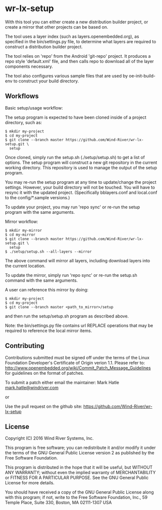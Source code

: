wr-lx-setup
===========

With this tool you can either create a new distribution builder project, or
create a mirror that other projects can be based on.

The tool uses a layer index (such as layers.openembedded.org), as specified in
the bin/settings.py file, to determine what layers are required to construct
a distribution builder project.

The tool relies on 'repo' from the Android 'git-repo' project.  It produces
a repo style 'default.xml' file, and then calls repo to download all of
the layer components necessary.

The tool also configures various sample files that are used by 
oe-init-build-env to construct your build directory.


Workflows
---------

Basic setup/usage workflow:

The setup program is expected to have been cloned inside of a project
directory, such as:

    $ mkdir my-project
    $ cd my-project
    $ git clone --branch master https://github.com/Wind-River/wr-lx-setup.git \
      setup

Once cloned, simply run the setup.sh (./setup/setup.sh) to get a list
of options.  The setup program will construct a new git repository in the
current working directory.  This repository is used to manage the output of
the setup program.

You may re-run the setup program at any time to update/change the project
settings.  However, your build directory will not be touched.  You will have
to resync it with the updated project.  (Specifically bblayers.conf and
local.conf to the config/*.sample versions.)

To update your project, you may run 'repo sync' or re-run the setup program
with the same arguments.


Mirror workflow:

    $ mkdir my-mirror
    $ cd my-mirror
    $ git clone --branch master https://github.com/Wind-River/wr-lx-setup.git \
      setup
    $ ./setup/setup.sh --all-layers --mirror

The above command will mirror all layers, including download layers into the
current location.

To update the mirror, simply run 'repo sync' or re-run the setup.sh command
with the same arguments.


A user can reference this mirror by doing:

    $ mkdir my-project
    $ cd my-project
    $ git clone --branch master <path_to_mirror>/setup

and then run the setup/setup.sh program as described above.

Note: the bin/settings.py file contains url REPLACE operations that may be
required to reference the local mirror items.


Contributing
------------
Contributions submitted must be signed off under the terms of the Linux Foundation Developer's Certificate of Origin verion 1.1. Please refer to:
   http://www.openembedded.org/wiki/Commit_Patch_Message_Guidelines
for guidelines on the format of patches.

To submit a patch either email the maintainer:
Mark Hatle <mark.hatle@windriver.com>

or

Use the pull request on the github site:
https://github.com/Wind-River/wr-lx-setup


License
-------

Copyright (C) 2016 Wind River Systems, Inc.

This program is free software; you can redistribute it and/or modify
it under the terms of the GNU General Public License version 2 as
published by the Free Software Foundation.

This program is distributed in the hope that it will be useful,
but WITHOUT ANY WARRANTY; without even the implied warranty of
MERCHANTABILITY or FITNESS FOR A PARTICULAR PURPOSE.
See the GNU General Public License for more details.

You should have received a copy of the GNU General Public License
along with this program; if not, write to the Free Software
Foundation, Inc., 59 Temple Place, Suite 330, Boston, MA 02111-1307 USA
